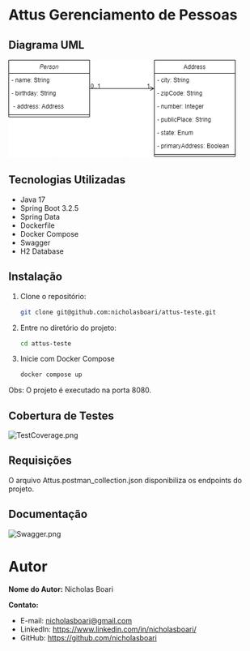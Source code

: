 # Attus Gerenciamento de Pessoas

## Diagrama UML

![UML.png](UML.png)

## Tecnologias Utilizadas

- Java 17
- Spring Boot 3.2.5
- Spring Data
- Dockerfile
- Docker Compose
- Swagger
- H2 Database

## Instalação

1. Clone o repositório:

   ```bash
   git clone git@github.com:nicholasboari/attus-teste.git
   
2. Entre no diretório do projeto:
    ```bash
   cd attus-teste
   
3. Inicie com Docker Compose
   ```bash
   docker compose up

Obs: O projeto é executado na porta 8080.
## Cobertura de Testes
![TestCoverage.png](TestCoverage.png)

## Requisições

O arquivo Attus.postman_collection.json disponibiliza os endpoints do projeto.

## Documentação

![Swagger.png](Swagger.png)

# Autor

**Nome do Autor:** Nicholas Boari

**Contato:**
- E-mail: nicholasboari@gmail.com
- LinkedIn: https://www.linkedin.com/in/nicholasboari/
- GitHub: https://github.com/nicholasboari